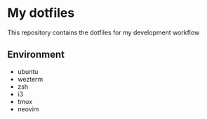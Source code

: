 # My dotfiles

This repository contains the dotfiles for my development workflow

## Environment

- ubuntu
- wezterm
- zsh
- i3
- tmux
- neovim
